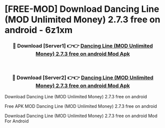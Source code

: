 # [FREE-MOD] Download Dancing Line (MOD Unlimited Money) 2.7.3 free on android - 6z1xm


<div align="center">
<h3>🔴 Download [Server1] 👉👉 <a href="https://apk-comot.site?title=Dancing_Line_(MOD_Unlimited_Money)_2.7.3_free_on_android">Dancing Line (MOD Unlimited Money) 2.7.3 free on android Mod Apk</a></h3><br>

<h3>🔴 Download [Server2] 👉👉 <a href="https://apk-comot.site?title=Dancing_Line_(MOD_Unlimited_Money)_2.7.3_free_on_android">Dancing Line (MOD Unlimited Money) 2.7.3 free on android Mod Apk</a></h3>
</div>



Download Dancing Line (MOD Unlimited Money) 2.7.3 free on android 

Free APK MOD Dancing Line (MOD Unlimited Money) 2.7.3 free on android 

Download Dancing Line (MOD Unlimited Money) 2.7.3 free on android Mod For Android
